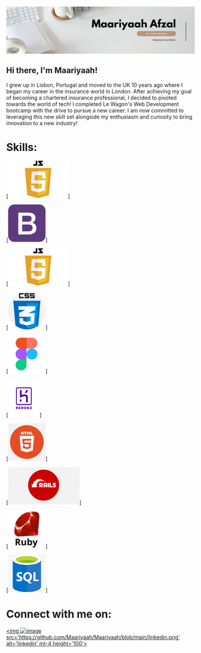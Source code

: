 ![Banner](MaariyaahBanner2.jpg)

## Hi there, I'm Maariyaah!

I grew up in Lisbon, Portugal and moved to the UK 10 years ago where I  began my career in the insurance world in London. After achieving my goal of becoming a chartered insurance professional, I decided to pivoted towards the world of tech! I  completed Le Wagon's Web Development bootcamp with the drive to pursue a new career. I am now committed to leveraging this new skill set alongside my enthusiasm and curiosity to bring innovation to a new industry!

# Skills:

[<img src='https://github.com/Maariyaah/Maariyaah/blob/main/JavaScript-Logo.png' alt='js' height='100'>] 

[<img src='https://github.com/Maariyaah/Maariyaah/blob/main/bootstrap.png' alt='bootstrap' height='100'>] 

[<img src='https://github.com/Maariyaah/Maariyaah/blob/main/JavaScript-Logo.png' alt='js' height='100'>] 

[<img src='https://github.com/Maariyaah/Maariyaah/blob/main/css.png' alt='css' height='100'>] 

[<img src='https://github.com/Maariyaah/Maariyaah/blob/main/figma.webp' alt='figma' height='100'>] 

[<img src='https://github.com/Maariyaah/Maariyaah/blob/main/heroku.png' alt='heroku' height='100'>] 

[<img src='https://github.com/Maariyaah/Maariyaah/blob/main/html.png' alt='html' height='100'>] 

[<img src='https://github.com/Maariyaah/Maariyaah/blob/main/rails.png' alt='rails' height='100'>] 

[<img src='https://github.com/Maariyaah/Maariyaah/blob/main/ruby.jpeg' alt='ruby' height='100'>] 

[<img src='https://github.com/Maariyaah/Maariyaah/blob/main/sql.png' alt='sql' height='100'>] 

# Connect with me on: 

[<img ![image](https://github.com/Maariyaah/Maariyaah/assets/139125011/f59fb7ed-880d-4392-bdf6-d2168922b178)
src='https://github.com/Maariyaah/Maariyaah/blob/main/linkedin.png' alt='linkedin' mt-4 height='100'>](https://www.linkedin.com/in/maariyaah-afzal//)  





